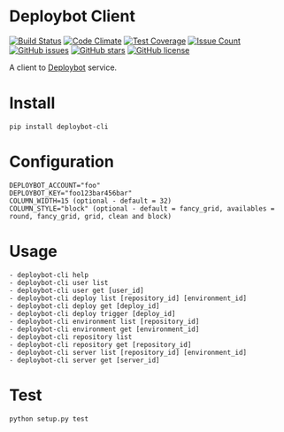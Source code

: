 # Deploybot Client

[![Build Status](https://travis-ci.org/mrprompt/deploybot-cli.svg?branch=master)](https://travis-ci.org/mrprompt/deploybot-cli)
[![Code Climate](https://codeclimate.com/github/mrprompt/deploybot-cli/badges/gpa.svg)](https://codeclimate.com/github/mrprompt/deploybot-cli)
[![Test Coverage](https://codeclimate.com/github/mrprompt/deploybot-cli/badges/coverage.svg)](https://codeclimate.com/github/mrprompt/deploybot-cli/coverage)
[![Issue Count](https://codeclimate.com/github/mrprompt/deploybot-cli/badges/issue_count.svg)](https://codeclimate.com/github/mrprompt/deploybot-cli)
[![GitHub issues](https://img.shields.io/github/issues/mrprompt/deploybot-cli.svg)](https://github.com/mrprompt/deploybot-cli/issues)
[![GitHub stars](https://img.shields.io/github/stars/mrprompt/deploybot-cli.svg)](https://github.com/mrprompt/deploybot-cli/stargazers)
[![GitHub license](https://img.shields.io/badge/license-AGPL-blue.svg)](https://raw.githubusercontent.com/mrprompt/deploybot-cli/master/LICENSE)

A client to [Deploybot](https://www.deploybot.com) service.

# Install

```
pip install deploybot-cli
```

# Configuration

```
DEPLOYBOT_ACCOUNT="foo"
DEPLOYBOT_KEY="foo123bar456bar"
COLUMN_WIDTH=15 (optional - default = 32)
COLUMN_STYLE="block" (optional - default = fancy_grid, availables = round, fancy_grid, grid, clean and block)
```

# Usage

```
- deploybot-cli help
- deploybot-cli user list
- deploybot-cli user get [user_id]
- deploybot-cli deploy list [repository_id] [environment_id]
- deploybot-cli deploy get [deploy_id]
- deploybot-cli deploy trigger [deploy_id]
- deploybot-cli environment list [repository_id]
- deploybot-cli environment get [environment_id]
- deploybot-cli repository list
- deploybot-cli repository get [repository_id]
- deploybot-cli server list [repository_id] [environment_id]
- deploybot-cli server get [server_id]

```

# Test

```
python setup.py test
```